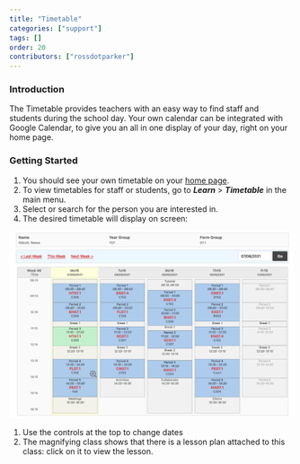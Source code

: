```yaml
---
title: "Timetable"
categories: ["support"]
tags: []
order: 20
contributors: ["rossdotparker"]
---
```


### Introduction

The Timetable provides teachers with an easy way to find staff and students during the school day. Your own calendar can be integrated with Google Calendar, to give you an all in one display of your day, right on your home page.

### Getting Started

1.  You should see your own timetable on your [home page](/user-guides/general/the-home-page).
2.  To view timetables for staff or students, go to ___Learn___ > ___Timetable___ in the main menu.
3.  Select or search for the person you are interested in.
4.  The desired timetable will display on screen:

![timetable-view](</img/teachers/timetable-view.png>)

1.  Use the controls at the top to change dates
2.  The magnifying class shows that there is a lesson plan attached to this class: click on it to view the lesson.
